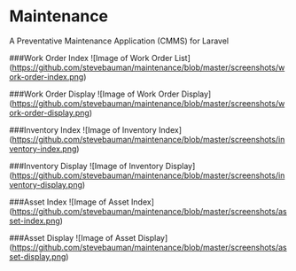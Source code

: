 Maintenance
===========

A Preventative Maintenance Application (CMMS) for Laravel


###Work Order Index
![Image of Work Order List]
(https://github.com/stevebauman/maintenance/blob/master/screenshots/work-order-index.png)

###Work Order Display
![Image of Work Order Display]
(https://github.com/stevebauman/maintenance/blob/master/screenshots/work-order-display.png)

###Inventory Index
![Image of Inventory Index]
(https://github.com/stevebauman/maintenance/blob/master/screenshots/inventory-index.png)

###Inventory Display
![Image of Inventory Display]
(https://github.com/stevebauman/maintenance/blob/master/screenshots/inventory-display.png)

###Asset Index
![Image of Asset Index]
(https://github.com/stevebauman/maintenance/blob/master/screenshots/asset-index.png)

###Asset Display
![Image of Asset Display]
(https://github.com/stevebauman/maintenance/blob/master/screenshots/asset-display.png)

